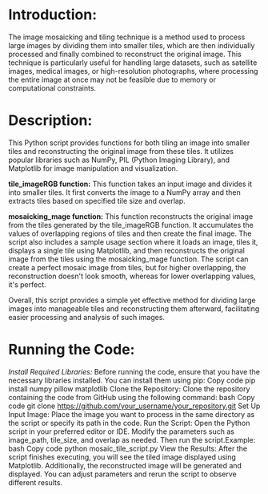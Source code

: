 # Introduction:

The image mosaicking and tiling technique is a method used to process large images by dividing them into smaller tiles, which are then individually processed and finally combined to reconstruct the original image. This technique is particularly useful for handling large datasets, such as satellite images, medical images, or high-resolution photographs, where processing the entire image at once may not be feasible due to memory or computational constraints.

# Description:

This Python script provides functions for both tiling an image into smaller tiles and reconstructing the original image from these tiles. It utilizes popular libraries such as NumPy, PIL (Python Imaging Library), and Matplotlib for image manipulation and visualization.

**tile_imageRGB function:** This function takes an input image and divides it into smaller tiles. It first converts the image to a NumPy array and then extracts tiles based on specified tile size and overlap.  

**mosaicking_mage function:** This function reconstructs the original image from the tiles generated by the tile_imageRGB function. It accumulates the values of overlapping regions of tiles and then create the final image. The script also includes a sample usage section where it loads an image, tiles it, displays a single tile using Matplotlib, and then reconstructs the original image from the tiles using the mosaicking_mage function. The script can create a perfect mosaic image from tiles, but for higher overlapping, the reconstruction doesn't look smooth, whereas for lower overlapping values, it's perfect.

Overall, this script provides a simple yet effective method for dividing large images into manageable tiles and reconstructing them afterward, facilitating easier processing and analysis of such images.

# Running the Code:
_Install Required Libraries:_
Before running the code, ensure that you have the necessary libraries installed. You can install them using pip:
Copy code
pip install numpy pillow matplotlib
Clone the Repository:
Clone the repository containing the code from GitHub using the following command:
bash
Copy code
git clone https://github.com/your_username/your_repository.git
Set Up Input Image:
Place the image you want to process in the same directory as the script or specify its path in the code.
Run the Script:
Open the Python script in your preferred editor or IDE. Modify the parameters such as image_path, tile_size, and overlap as needed. Then run the script.Example:
bash
Copy code
python mosaic_tile_script.py
View the Results:
After the script finishes executing, you will see the tiled image displayed using Matplotlib. Additionally, the reconstructed image will be generated and displayed. You can adjust parameters and rerun the script to observe different results.
